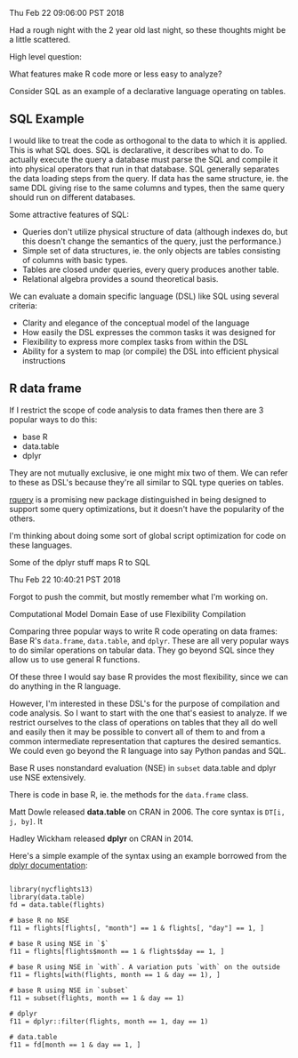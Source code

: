 Thu Feb 22 09:06:00 PST 2018

Had a rough night with the 2 year old last night, so these thoughts might be a
little scattered.

High level question:

What features make R code more or less easy to analyze?

Consider SQL as an example of a declarative language operating on
tables.

## SQL Example

I would like to treat the code as orthogonal to the data to which it is
applied. This is what SQL
does. SQL is declarative, it describes what to do. To actually execute the
query a database must parse the SQL and compile it into physical operators that run
in that database. SQL generally separates the data loading steps from the query.
If data has the same structure, ie. the same DDL giving rise to the same
columns and types, then the same query should run on different databases.

Some attractive features of SQL:

- Queries don't utilize physical structure of data (although indexes do,
  but this doesn't change the semantics of the query, just the performance.)
- Simple set of data structures, ie. the only objects are tables consisting
  of columns with basic types.
- Tables are closed under queries, every query produces another table.
- Relational algebra provides a sound theoretical basis.

We can evaluate a domain specific language (DSL) like SQL using several criteria:

- Clarity and elegance of the conceptual model of the language
- How easily the DSL expresses the common tasks it was designed for
- Flexibility to express more complex tasks from within the DSL
- Ability for a system to map (or compile) the DSL into efficient physical
  instructions


## R data frame

If I restrict the scope of code analysis to data frames then there are 3
popular ways to do this:

- base R
- data.table
- dplyr

They are not mutually exclusive, ie one might mix two of them.
We can refer to these as DSL's because they're all similar to SQL type
queries on tables. 

[rquery](https://winvector.github.io/rquery/) is a promising new package
distinguished in being designed to support some query optimizations, but it
doesn't have the popularity of the others.

I'm thinking about doing some sort of global script
optimization for code on these languages.

Some of the dplyr stuff maps R to SQL


Thu Feb 22 10:40:21 PST 2018

Forgot to push the commit, but mostly remember what I'm working on.

Computational Model
Domain
Ease of use
Flexibility
Compilation

Comparing three popular ways to write R code operating on data frames: Base
R's `data.frame`, `data.table`, and `dplyr`. These are all very popular
ways to do similar operations on tabular data. They go beyond SQL since
they allow us to use general R functions.

Of these three I would say base R provides the most flexibility, since we
can do anything in the R language.

However, I'm interested in these DSL's for the purpose of compilation
and code analysis. So I want to start with the one that's easiest to
analyze. If we restrict ourselves to the class of operations on tables that
they all do well and easily then it may be possible to convert all of them
to and from a common intermediate representation that captures the desired
semantics. We could even go beyond the R language into say Python pandas
and SQL.

Base R uses nonstandard evaluation (NSE) in `subset`
data.table and dplyr use NSE extensively.

There is code in base R, ie. the methods for the `data.frame` class.

Matt Dowle released __data.table__ on CRAN in 2006. The core syntax is
`DT[i, j, by]`. It

Hadley Wickham released __dplyr__ on CRAN in 2014. 

Here's a simple example of the syntax using an example borrowed from the
[dplyr
documentation](https://cran.r-project.org/web/packages/dplyr/vignettes/dplyr.html):

```{R}

library(nycflights13)
library(data.table)
fd = data.table(flights)

# base R no NSE
f11 = flights[flights[, "month"] == 1 & flights[, "day"] == 1, ]

# base R using NSE in `$`
f11 = flights[flights$month == 1 & flights$day == 1, ]

# base R using NSE in `with`. A variation puts `with` on the outside
f11 = flights[with(flights, month == 1 & day == 1), ]

# base R using NSE in `subset`
f11 = subset(flights, month == 1 & day == 1)

# dplyr
f11 = dplyr::filter(flights, month == 1, day == 1)

# data.table
f11 = fd[month == 1 & day == 1, ]

```

